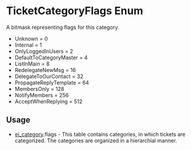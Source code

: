 <properties generated="1" SortOrder="990" />

# TicketCategoryFlags Enum

A bitmask representing flags for this category.

* Unknown = 0
* Internal = 1
* OnlyLoggedInUsers = 2
* DefaultToCategoryMaster = 4
* ListInMain = 8
* RedelegateNewMsg = 16
* DelegateToOurContact = 32
* PropagateReplyTemplate = 64
* MembersOnly = 128
* NotifyMembers = 256
* AcceptWhenReplying = 512

## Usage
* [ej_category](ej_category.md).flags - This table contains categories, in which tickets are categorized. The categories are organized in a hierarchial manner.

